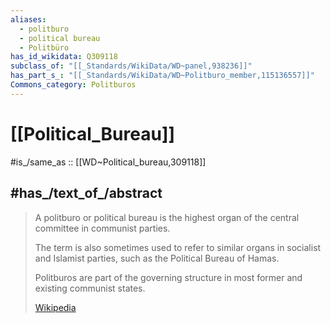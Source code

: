 ```yaml
---
aliases:
  - politburo
  - political bureau
  - Politbüro
has_id_wikidata: Q309118
subclass_of: "[[_Standards/WikiData/WD~panel,938236]]"
has_part_s_: "[[_Standards/WikiData/WD~Politburo_member,115136557]]"
Commons_category: Politburos
---
```


# [[Political_Bureau]] 

#is_/same_as :: [[WD~Political_bureau,309118]] 

## #has_/text_of_/abstract 

> A politburo or political bureau is the highest organ of the central committee in communist parties. 
> 
> The term is also sometimes used to refer to similar organs in socialist and Islamist parties, 
> such as the Political Bureau of Hamas. 
> 
> Politburos are part of the governing structure in most former and existing communist states.
>
> [Wikipedia](https://en.wikipedia.org/wiki/Politburo) 
> 